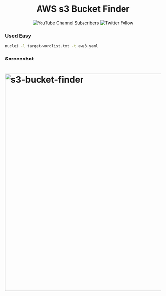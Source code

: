 <h1 align="center">
AWS s3 Bucket Finder
</h1>
<p align="center" >
<img alt="YouTube Channel Subscribers" src="https://img.shields.io/youtube/channel/subscribers/UCPNhwkJ4zc3FXGn-Rba6Hvg?style=social">
<img alt="Twitter Follow" src="https://img.shields.io/twitter/follow/techghoshal?style=social">
</p>

### Used Easy

```bash
nuclei -l target-wordlist.txt -t aws3.yaml 
```

### Screenshot


<h1 align="left">
  <img src="https://github-production-user-asset-6210df.s3.amazonaws.com/85815644/238631984-0697e06d-2cee-4b7f-ab62-14aa41136374.png" alt="s3-bucket-finder" width="700px"></a>
  <br>
</h1>
